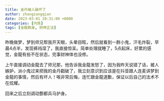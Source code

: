 ```yaml
---
title: 金丹被人破坏了
author: zhangzangqian
date: 2023-03-01 20:31:00 +0800
categories: [内炼]
tags: [金龍敕身, 财神正法]
---
```


昨晚做梦，梦到师兄帮我开天眼，头晕目眩，然后就看到一群小鬼，汗毛炸裂，早晨4点半，发现裤裆湿了，我直接惊呆。简单处理就睡了，5点起床，好累的感觉，金龍有些不在状态，完事财神体也没修。

上午直接调动金龍去了师兄那，他告诉我金龍发怒了，因为我昨天说错了话，被人嫉妒，派小鬼过来把我的金丹戳破了，我立刻意识到应该是在抖音跟人连麦讲梦到金龍的事情，然后有坏人！唉非常后悔，连忙跟金龍道歉，保证以后自己的法术不在炫耀。

回来之后立刻调动酆都兵马护身。